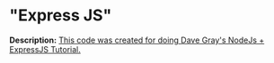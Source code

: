 # "Express JS"

**Description:**
[This code was created for doing Dave Gray's NodeJs + ExpressJS Tutorial.](https://www.youtube.com/watch?v=f2EqECiTBL8)


